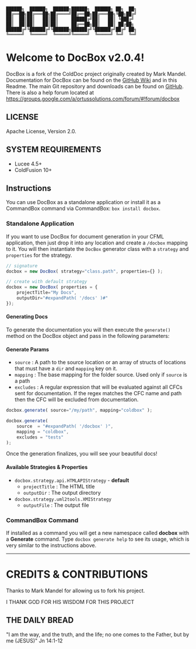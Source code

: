 ```
██████╗  ██████╗  ██████╗██████╗  ██████╗ ██╗  ██╗
██╔══██╗██╔═══██╗██╔════╝██╔══██╗██╔═══██╗╚██╗██╔╝
██║  ██║██║   ██║██║     ██████╔╝██║   ██║ ╚███╔╝ 
██║  ██║██║   ██║██║     ██╔══██╗██║   ██║ ██╔██╗ 
██████╔╝╚██████╔╝╚██████╗██████╔╝╚██████╔╝██╔╝ ██╗
╚═════╝  ╚═════╝  ╚═════╝╚═════╝  ╚═════╝ ╚═╝  ╚═╝
```

# Welcome to DocBox v2.0.4!

DocBox is a fork of the ColdDoc project originally created by Mark Mandel.  Documentation for DocBox can be found on the [GitHub Wiki][1] and in this Readme. The main Git repository and downloads can be found on [GitHub][2].  There is also a help forum located at https://groups.google.com/a/ortussolutions.com/forum/#!forum/docbox

## LICENSE
Apache License, Version 2.0.

## SYSTEM REQUIREMENTS
- Lucee 4.5+
- ColdFusion 10+

## Instructions
You can use DocBox as a standalone application or install it as a CommandBox command via CommandBox: `box install docbox`.  

### Standalone Application
If you want to use DocBox for document generation in your CFML application, then just drop it into any location and create a `/docbox` mapping to it.  You will then instantiate the `DocBox` generator class with a `strategy` and `properties` for the strategy.

```js
// signature
docbox = new DocBox( strategy="class.path", properties={} );

// create with default strategy
docbox = new DocBox( properties = { 
    projectTitle="My Docs", 
    outputDir="#expandPath( '/docs' )#"
});
```

#### Generating Docs
To generate the documentation you will then execute the `generate()` method on the DocBox object and pass in the following parameters:

#### Generate Params

* `source` : A path to the source location or an array of structs of locations that must have a `dir` and `mapping` key on it.
* `mapping` : The base mapping for the folder source. Used only if `source` is a path
* `excludes` : A regular expression that will be evaluated against all CFCs sent for documentation.  If the regex matches the CFC name and path then the CFC will be excluded from documentation.


```js
docbox.generate( source="/my/path", mapping="coldbox" );

docbox.generate(
    source  = "#expandPath( '/docbox' )",
    mapping = "coldbox",
    excludes = "tests"
);
```

Once the generation finalizes, you will see your beautiful docs!

#### Available Strategies & Properties
* `docbox.strategy.api.HTMLAPIStrategy` - **default**
  * `projectTitle` : The HTML title
  * `outputDir` : The output directory
* `docbox.strategy.uml2tools.XMIStrategy`
  * `outputFile` : The output file

### CommandBox Command
If installed as a command you will get a new namespace called **docbox** with a **Generate** command.  Type `docbox generate help` to see its usage, which is very similar to the instructions above.


----


# CREDITS & CONTRIBUTIONS

Thanks to Mark Mandel for allowing us to fork his project.

I THANK GOD FOR HIS WISDOM FOR THIS PROJECT

## THE DAILY BREAD

"I am the way, and the truth, and the life; no one comes to the Father, but by me (JESUS)" Jn 14:1-12

[1]: https://github.com/Ortus-Solutions/DocBox/wiki
[2]: https://github.com/Ortus-Solutions/DocBox
[3]: https://groups.google.com/a/ortussolutions.com/forum/#!forum/docbox
